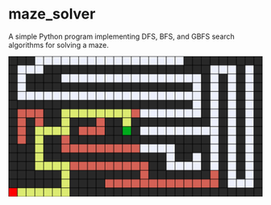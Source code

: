 # maze_solver
A simple Python program implementing DFS, BFS, and GBFS search algorithms for solving a maze.

![alt text](https://github.com/overlrd/maze_solver/blob/main/maze.png?raw=true)
